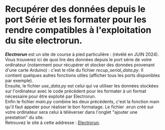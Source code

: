 # Recupérer des données depuis le port Série et les formater pour les rendre compatibles à l'exploitation du site electrorun.

*__Electrorun__* est un site de course à pied particulière : (révélé en JUIN 2024).  
Vous trouverez ici de quoi lire des données depuis le port série de votre ordinateur (notamment pour récupérer et stocker des données provenant d'une carte Arduino) : c'est le rôle du fichier *recup_serial_data.py*. Il contient quelques autres fonctions utiles (afficher tous les ports disponibles par exemple).  
Ensuite, le fichier *use_data.py* est celui qui va utiliser les données stockées sur l'ordinateur avec le code précédent pour les formater à un format nécessaire pour être exploité par Electrorun.  
Enfin le fichier *main.py* combine les deux précédents, c'est la fonction main qu'il faut appeler pour réaliser le bon formatage. Le fichier .erun créé sur votre ordinateur sera celui à téléverser dans l'onglet "ajouter une prestation" du site.  
Retrouvez le site à cette addresse : [Electrorun](addresse).
